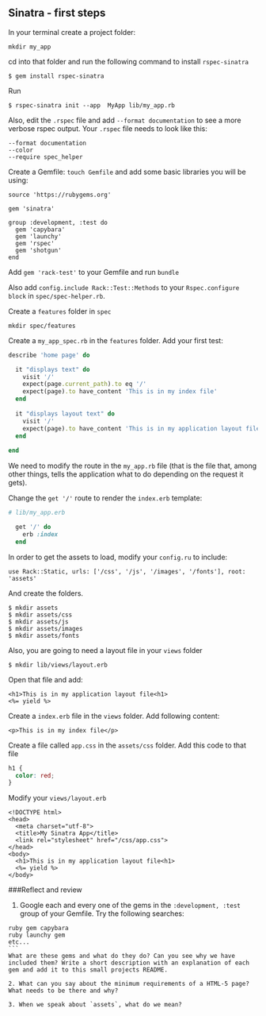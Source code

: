 ## Sinatra - first steps

In your terminal create a project folder:
```
mkdir my_app
```
cd into that folder and run the following command to install `rspec-sinatra` 

```shell
$ gem install rspec-sinatra
```


Run 
```shell
$ rspec-sinatra init --app  MyApp lib/my_app.rb
```

Also, edit the `.rspec` file and add `--format documentation` to see a more verbose rspec output. Your `.rspec` file needs to look like this:

```
--format documentation
--color
--require spec_helper
```

Create a Gemfile: `touch Gemfile` and add some basic libraries you will be using: 
```
source 'https://rubygems.org'

gem 'sinatra'

group :development, :test do
  gem 'capybara'
  gem 'launchy'
  gem 'rspec'
  gem 'shotgun'
end
```
Add `gem 'rack-test'` to your Gemfile and run `bundle`

Also add `config.include Rack::Test::Methods` to your `Rspec.configure block` in `spec/spec-helper.rb`.

Create a `features` folder in `spec` 
```
mkdir spec/features
``` 
Create a `my_app_spec.rb` in the `features` folder. 
Add your first test:
```ruby
describe 'home page' do

  it "displays text" do
    visit '/'
    expect(page.current_path).to eq '/'
    expect(page).to have_content 'This is in my index file'
  end
  
  it "displays layout text" do
    visit '/'
    expect(page).to have_content 'This is in my application layout file'
  end
  
end

```

We need to modify the route in the `my_app.rb` file (that is the file that, among other things, tells the application what to do depending on the request it gets).

Change the `get '/'` route to render the `index.erb` template:

```ruby
# lib/my_app.erb

  get '/' do
    erb :index
  end
```


In order to get the assets to load, modify your `config.ru` to include:
```
use Rack::Static, urls: ['/css', '/js', '/images', '/fonts'], root: 'assets'
```
And create the folders. 
```shell
$ mkdir assets
$ mkdir assets/css
$ mkdir assets/js
$ mkdir assets/images
$ mkdir assets/fonts
```

Also, you are going to need a layout file in your `views` folder
```shell
$ mkdir lib/views/layout.erb

```

Open that file and add:

```erb
<h1>This is in my application layout file<h1>
<%= yield %>
```

Create a `index.erb` file in the `views` folder. Add following content:

```erb
<p>This is in my index file</p>
```

Create a file called `app.css` in the `assets/css` folder. Add this code to that file

```css
h1 {
  color: red;
}
```

Modify your `views/layout.erb`
```erb
<!DOCTYPE html>
<head>
  <meta charset="utf-8">
  <title>My Sinatra App</title>
  <link rel="stylesheet" href="/css/app.css">
</head>
<body>
  <h1>This is in my application layout file<h1>
  <%= yield %>
</body>

```

###Reflect and review
1. Google each and every one of the gems in the `:development, :test` group of your Gemfile. Try the following searches:
````
ruby gem capybara
ruby launchy gem
etc...
```
What are these gems and what do they do? Can you see why we have included them? Write a short description with an explanation of each gem and add it to this small projects README. 

2. What can you say about the minimum requirements of a HTML-5 page? What needs to be there and why?

3. When we speak about `assets`, what do we mean?





